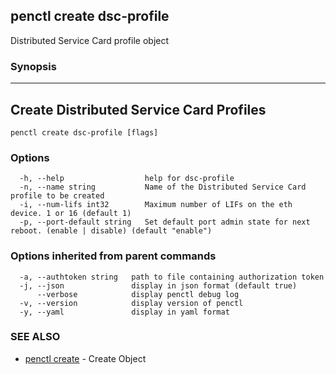 ## penctl create dsc-profile

Distributed Service Card profile object

### Synopsis



----------------------------
 Create Distributed Service Card Profiles 
----------------------------


```
penctl create dsc-profile [flags]
```

### Options

```
  -h, --help                  help for dsc-profile
  -n, --name string           Name of the Distributed Service Card profile to be created
  -i, --num-lifs int32        Maximum number of LIFs on the eth device. 1 or 16 (default 1)
  -p, --port-default string   Set default port admin state for next reboot. (enable | disable) (default "enable")
```

### Options inherited from parent commands

```
  -a, --authtoken string   path to file containing authorization token
  -j, --json               display in json format (default true)
      --verbose            display penctl debug log
  -v, --version            display version of penctl
  -y, --yaml               display in yaml format
```

### SEE ALSO
* [penctl create](penctl_create.md)	 - Create Object

